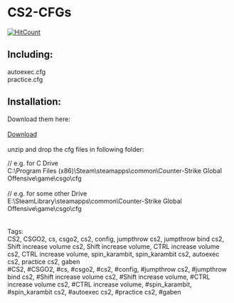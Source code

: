 # CS2-CFGs

[![HitCount](https://hits.dwyl.com/NoM0Re/CS2-CFGs.svg?style=flat-square)](http://hits.dwyl.com/NoM0Re/CS2-CFGs)<br/>

## **Including:**

autoexec.cfg<br/>
practice.cfg<br/>

## **Installation:**
Download them here:<br/><br/>
[Download](https://github.com/NoM0Re/CS2-CFGs/archive/refs/heads/main.zip)<br/><br/>
unzip and drop the cfg files in following folder:<br/>

// e.g. for C Drive<br/>
C:\Program Files (x86)\Steam\steamapps\common\Counter-Strike Global Offensive\game\csgo\cfg<br/>
<br/>
// e.g. for some other Drive<br/>
E:\SteamLibrary\steamapps\common\Counter-Strike Global Offensive\game\csgo\cfg<br/>
<br/>
<br/>
Tags:<br/>
CS2, CSGO2, cs, csgo2, cs2, config, jumpthrow cs2, jumpthrow bind cs2, Shift increase volume cs2, Shift increase volume, CTRL increase volume cs2, CTRL increase volume, spin_karambit, spin_karambit cs2, autoexec cs2, practice cs2, gaben<br/>
#CS2, #CSGO2, #cs, #csgo2, #cs2, #config, #jumpthrow cs2, #jumpthrow bind cs2, #Shift increase volume cs2, #Shift increase volume, #CTRL increase volume cs2, #CTRL increase volume, #spin_karambit, #spin_karambit cs2, #autoexec cs2, #practice cs2, #gaben
